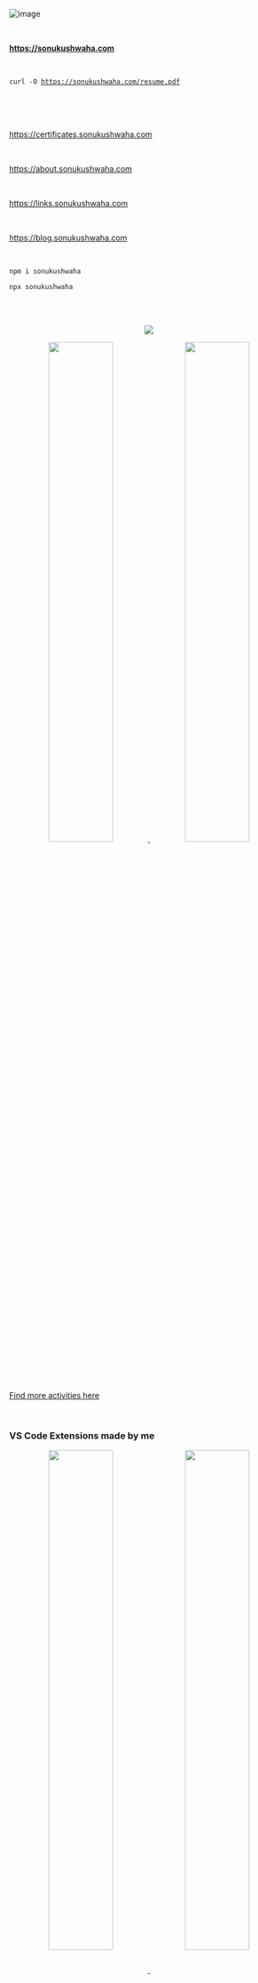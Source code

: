 
![image](https://user-images.githubusercontent.com/51280276/209465820-a723e4f0-a53a-4d9c-bad0-3b5d2a2176ab.png)


<br/>

**https://sonukushwaha.com**

<br/>

<code>curl -O https://sonukushwaha.com/resume.pdf</code>



<br><br><br>

https://certificates.sonukushwaha.com

<br>

https://about.sonukushwaha.com

<br>

https://links.sonukushwaha.com

<br>

https://blog.sonukushwaha.com

<br>


<code>npm i sonukushwaha</code>

<code>npx sonukushwaha</code>

<br/>


<br/>

<p align="center">
  <a href="https://flyingsonu122.github.io"><img src="https://github-profile-summary-cards.vercel.app/api/cards/profile-details?username=flyingsonu122&theme=vue"/></a>
</p>


<p align="center">
	<a href="https://flyingsonu122.github.io"><img width="48%" src="https://github-readme-stats.vercel.app/api?username=flyingsonu122&show_icons=true&theme=vue" />
	<img width="48%" src="https://github-readme-streak-stats.herokuapp.com/?user=flyingsonu122&theme=vue" /></a>
</p>


[Find more activities here](https://metrics.lecoq.io/about/flyingsonu122)

<br/>

### VS Code Extensions made by me

<p align="center">
<a href="https://marketplace.visualstudio.com/items?itemName=flyingsonu.flyingsonu-dark"><img align="center" width="48%"  src="https://github-readme-stats.vercel.app/api/pin/?username=flyingsonu122&repo=flyingsonu-theme&theme=buefy" />
</a> 
<a href="https://marketplace.visualstudio.com/items?itemName=SonuKumarKushwaha.search-sonu-blog"><img align="center" width="48%"  src="https://github-readme-stats.vercel.app/api/pin/?username=flyingsonu122&repo=search-sonu-blog&theme=buefy" />
</a> 
</p>
<br /><br />

### NPM packages made by me

[![numbers-game](https://nodei.co/npm/numbers-game.png?compact=true)](https://www.npmjs.com/package/numbers-game)
[![sonukushwaha](https://nodei.co/npm/sonukushwaha.png?compact=true)](https://www.npmjs.com/package/sonukushwaha)

<br><br><br><br>

**[See Browser Extensions Created by me](https://microsoftedge.microsoft.com/addons/search?developer=singlebucks)**

<br>


<br><br>

<a href="https://twitter.com/iamsonukushwaha"><img src="https://img.shields.io/twitter/follow/iamsonukushwaha?label=Follow @iamsonukushwaha&style=social" alt="Follow @iamsonukushwaha"></a>


<br><br>
